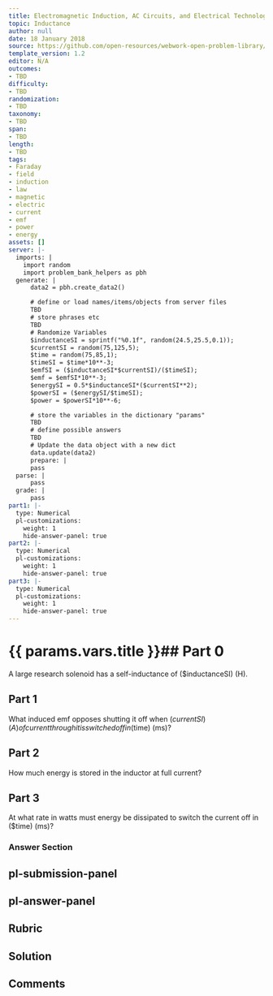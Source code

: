 ```yaml
---
title: Electromagnetic Induction, AC Circuits, and Electrical Technologies
topic: Inductance
author: null
date: 18 January 2018
source: https://github.com/open-resources/webwork-open-problem-library/tree/master/Contrib/BrockPhysics/College_Physics_Urone/23.Electromagnetic_Induction_AC_Circuits_and_Electrical_Technologies/23-09.Inductance/NU_U17_23_09_007.pg
template_version: 1.2
editor: N/A
outcomes:
- TBD
difficulty:
- TBD
randomization:
- TBD
taxonomy:
- TBD
span:
- TBD
length:
- TBD
tags:
- Faraday
- field
- induction
- law
- magnetic
- electric
- current
- emf
- power
- energy
assets: []
server: |-
  imports: |
    import random
    import problem_bank_helpers as pbh
  generate: |
      data2 = pbh.create_data2()

      # define or load names/items/objects from server files
      TBD
      # store phrases etc
      TBD
      # Randomize Variables
      $inductanceSI = sprintf("%0.1f", random(24.5,25.5,0.1));
      $currentSI = random(75,125,5);
      $time = random(75,85,1);
      $timeSI = $time*10**-3;
      $emfSI = ($inductanceSI*$currentSI)/($timeSI);
      $emf = $emfSI*10**-3;
      $energySI = 0.5*$inductanceSI*($currentSI**2);
      $powerSI = ($energySI/$timeSI);
      $power = $powerSI*10**-6;

      # store the variables in the dictionary "params"
      TBD
      # define possible answers
      TBD
      # Update the data object with a new dict
      data.update(data2)
      prepare: |
      pass
  parse: |
      pass
  grade: |
      pass
part1: |-
  type: Numerical
  pl-customizations:
    weight: 1
    hide-answer-panel: true
part2: |-
  type: Numerical
  pl-customizations:
    weight: 1
    hide-answer-panel: true
part3: |-
  type: Numerical
  pl-customizations:
    weight: 1
    hide-answer-panel: true
---
```


# {{ params.vars.title }}## Part 0 
A large research solenoid has a self-inductance of ($inductanceSI) (H). 
## Part 1 
What induced emf opposes shutting it off when ($currentSI) (A) of current through it is switched off in ($time) (ms)? 
## Part 2 
How much energy is stored in the inductor at full current? 
## Part 3 
At what rate in watts must energy be dissipated to switch the current off in ($time) (ms)? 


### Answer Section 


## pl-submission-panel 


## pl-answer-panel 


## Rubric 


## Solution 


## Comments 


